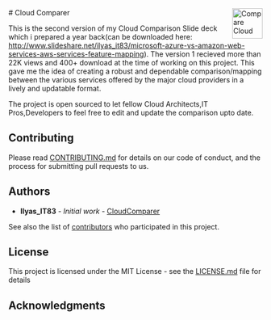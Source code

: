 <a href="https://ilyas-it83.github.io/CloudComparer/">
    <img src="https://github.com/ilyas-it83/CloudComparer/blob/master/img/Logo2.png" alt="Compare Cloud" title="Compare Cloud" align="right" height="60" />
</a>
# Cloud Comparer

This is the second version of my Cloud Comparison Slide deck which i prepared a year back(can be downloaded here: http://www.slideshare.net/ilyas_it83/microsoft-azure-vs-amazon-web-services-aws-services-feature-mapping). The version 1 recieved more than 22K views and 400+ download at the time of working on this project. This gave me the idea of creating a robust and dependable comparison/mapping between the various services offered by the major cloud providers in a lively and updatable format.

The project is open sourced to let fellow Cloud Architects,IT Pros,Developers to feel free to edit and update the comparison upto date.


## Contributing

Please read [CONTRIBUTING.md](https://gist.github.com/PurpleBooth/b24679402957c63ec426) for details on our code of conduct, and the process for submitting pull requests to us.

## Authors

* **Ilyas_IT83** - *Initial work* - [CloudComparer](https://github.com/ilyas-it83/CloudComparer/)

See also the list of [contributors](https://github.com/ilyas-it83/CloudComparer/graphs/contributors) who participated in this project.

## License

This project is licensed under the MIT License - see the [LICENSE.md](LICENSE.md) file for details

## Acknowledgments
